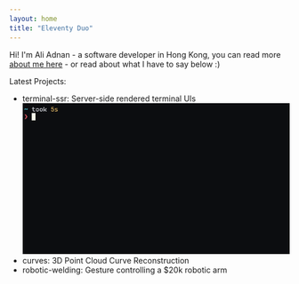 ```yaml
---
layout: home
title: "Eleventy Duo"
---
```

Hi! I'm Ali Adnan - a software developer in Hong Kong, you can read more <a href='/about'>about me here</a> - or read about what I have to say below :) 

Latest Projects:

- terminal-ssr: Server-side rendered terminal UIs
![ssr](./images/ssr.gif)
- curves: 3D Point Cloud Curve Reconstruction
- robotic-welding: Gesture controlling a $20k robotic arm